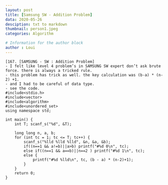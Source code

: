 ```yaml
---
layout: post
title: [Samsung SW - Addition Problem]
data: 2020-05-26
desciption: txt to markdown
thumbnail: person1.jpeg
categories: Algorithm

# Information for the author block
author : Loui
---
```


	﻿[167. [SAMSUNG - SW : Addition Problem]
	- I felt like level 4 problem’s in SAMSUNG SW expert don’t ask brute force. there is always a tricked rule.
	- this problem has trick as well. the key calculation was (b-a) * (n-2) +1.
	- and I had to be careful of data type.
	- see the code.
	#include<stdio.h>
	#include<vector>
	#include<algorithm>
	#include<unordered_set>
	using namespace std;
	
	int main() {
		int T; scanf_s("%d", &T);
	
		long long n, a, b;
		for (int tc = 1; tc <= T; tc++) {
			scanf_s("%lld %lld %lld", &n, &a, &b);
			if((n==1 && a!=b)||a>b) printf("#%d 0\n", tc);
			else if((n==1 && a==b)||n==2 ) printf("#%d 1\n", tc);
			else {
				printf("#%d %lld\n", tc, (b - a) * (n-2)+1);
			}
		}
		return 0;
	}
	
